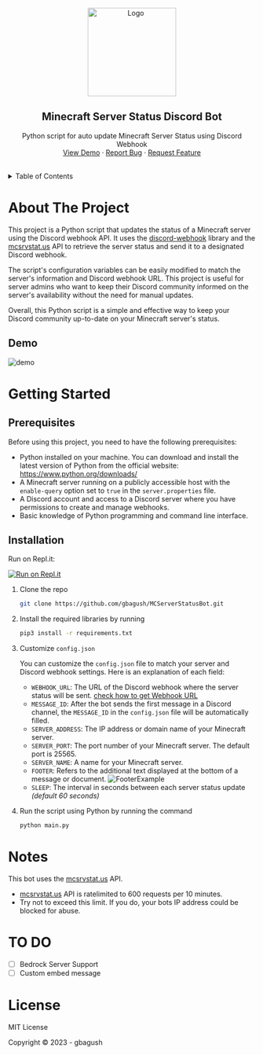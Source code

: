 <!-- PROJECT LOGO -->
<br />
<div align="center">
  <a href="https://github.com/gbagush/MCServerStatusBot">
    <img src="https://www.minecraft.net/content/dam/games/minecraft/logos/logo-minecraft.svg" alt="Logo" width="180">
  </a>

<h2 align="center">Minecraft Server Status Discord Bot</h2>

  <p align="center">
    Python script for auto update Minecraft Server Status using Discord Webhook
    <br />
    <a href="#demo">View Demo</a>
    ·
    <a href="https://github.com/gbagush/MCServerStatusBot/issues">Report Bug</a>
    ·
    <a href="https://github.com/gbagush/MCServerStatusBot/issues">Request Feature</a>
  </p>
</div>

<br />

<!-- TABLE OF CONTENTS -->
<details>
  <summary>Table of Contents</summary>
  <ol>
    <li>
      <a href="#about-the-project">About The Project</a>
      <ul>
        <li><a href="#demo">Demo</a></li>
      </ul>
    </li>
    <li>
      <a href="#getting-started">Getting Started</a>
      <ul>
        <li><a href="#prerequisites">Prerequisites</a></li>
        <li><a href="#installation">Installation</a></li>
      </ul>
    </li>
    <li><a href="#license">License</a></li>
    <li><a href="#contact">Contact</a></li>
  </ol>
</details>

<!-- ABOUT THE PROJECT -->
# About The Project
This project is a Python script that updates the status of a Minecraft server using the Discord webhook API. It uses the [discord-webhook](https://github.com/lovvskillz/python-discord-webhook) library and the [mcsrvstat.us](https://mcsrvstat.us/) API to retrieve the server status and send it to a designated Discord webhook.

The script's configuration variables can be easily modified to match the server's information and Discord webhook URL. This project is useful for server admins who want to keep their Discord community informed on the server's availability without the need for manual updates.

Overall, this Python script is a simple and effective way to keep your Discord community up-to-date on your Minecraft server's status.

<!-- DEMO -->
## Demo
![demo](https://i.ibb.co/DVkPwWw/demo.png)

<!-- GETTING STARTED -->
# Getting Started

## Prerequisites

Before using this project, you need to have the following prerequisites:

* Python installed on your machine. You can download and install the latest version of Python from the official website: https://www.python.org/downloads/
* A Minecraft server running on a publicly accessible host with the `enable-query` option set to `true` in the `server.properties` file.
* A Discord account and access to a Discord server where you have permissions to create and manage webhooks.
* Basic knowledge of Python programming and command line interface.

## Installation

Run on Repl.it:

[![Run on Repl.it](https://repl.it/badge/github/MrMazzone/dotreplit-example)](https://repl.it/github/gbagush/MCServerStatusBot)


1. Clone the repo
   ```sh
   git clone https://github.com/gbagush/MCServerStatusBot.git
   ```
2. Install the required libraries by running
   ```sh
   pip3 install -r requirements.txt
   ```
3. Customize `config.json`

   You can customize the `config.json` file to match your server and Discord webhook settings. Here is an explanation of each field:

   * `WEBHOOK_URL`: The URL of the Discord webhook where the server status will be sent.
   [check how to get Webhook URL](https://support.discord.com/hc/en-us/articles/228383668-Intro-to-Webhooks)
   * `MESSAGE_ID`: After the bot sends the first message in a Discord channel, the `MESSAGE_ID` in the `config.json` file will be automatically filled.
   * `SERVER_ADDRESS`: The IP address or domain name of your Minecraft server.
   * `SERVER_PORT`: The port number of your Minecraft server. The default port is 25565.
   * `SERVER_NAME`: A name for your Minecraft server.
   * `FOOTER`: Refers to the additional text displayed at the bottom of a message or document.
   ![FooterExample](https://i.ibb.co/16X7Gqx/footer.png)
   * `SLEEP`: The interval in seconds between each server status update _(default 60 seconds)_

4. Run the script using Python by running the command
   ```sh
   python main.py
   ```
<!-- NOTES -->
# Notes
This bot uses the [mcsrvstat.us](https://mcsrvstat.us/) API.

* [mcsrvstat.us](https://mcsrvstat.us/) API is ratelimited to 600 requests per 10 minutes.
* Try not to exceed this limit. If you do, your bots IP address could be blocked for abuse.

<!-- TO DO -->
# TO DO
- [ ] Bedrock Server Support
- [ ] Custom embed message

<!-- LICENSE -->
# License

MIT License

Copyright © 2023 - gbagush